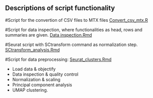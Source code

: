 ## Descriptions of script functionality

#Script for the convertion of CSV files to MTX files
[Convert_csv_mtx.R](https://github.com/ProjecticumDlerpDs/Splicing_mouse/blob/main/scripts/convert_csv_mtx.R)

#Script for data inspection, where functionalities as head, rows and summaries are given.
[Data inspection.Rmd](https://github.com/ProjecticumDlerpDs/Splicing_mouse/blob/main/scripts/Data%20inspection.Rmd)

#Seurat script with SCtransform command as normalization step.
[SCtransform_analysis.Rmd](https://github.com/ProjecticumDlerpDs/Splicing_mouse/blob/main/scripts/Sctransform_analysis.Rmd)

#Script for data preprocessing: 
[Seurat_clusters.Rmd](https://github.com/ProjecticumDlerpDs/Splicing_mouse/blob/main/scripts/Seurat_clusters.Rmd)

- Load data & objectify
- Data inspection & quality control
- Normalization & scaling
- Principal component analysis 
- UMAP clustering.
